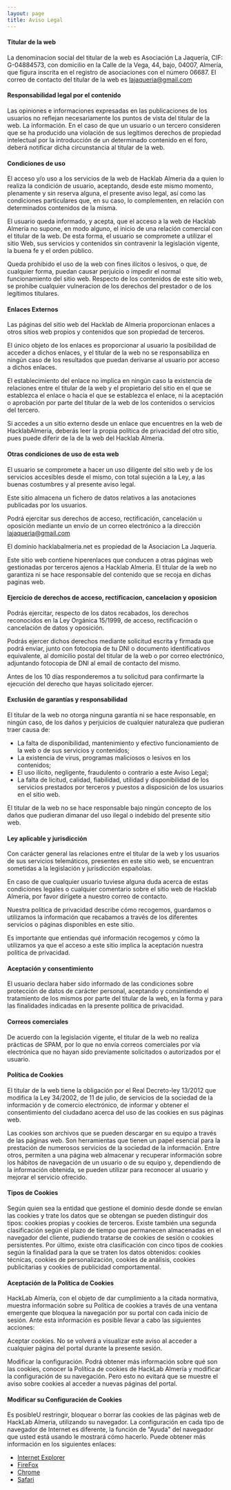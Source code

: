 ```yaml
---
layout: page
title: Aviso Legal
---
```


#### Titular de la web
La denominacion social del titular de la web es Asociación La Jaquería, CIF: G-04884573, con domicilio en la Calle de la Vega, 44, bajo, 04007, Almería, que figura inscrita en el registro de asociaciones con el número 06687. El correo de contacto del titular de la web es lajaqueria@gmail.com

#### Responsabilidad legal por el contenido
Las opiniones e informaciones expresadas en las publicaciones de los usuarios no reflejan necesariamente los puntos de vista del titular de la web. La información.
En el caso de que un usuario o un tercero consideren que se ha producido una violación de sus legítimos derechos de propiedad intelectual por la introducción de un determinado contenido en el foro, deberá notificar dicha circunstancia al titular de la web.

#### Condiciones de uso
El acceso y/o uso a los servicios de la web de Hacklab Almeria da a quien lo realiza la condición de usuario, aceptando, desde este mismo momento, plenamente y sin reserva alguna, el presente aviso legal, así como las condiciones particulares que, en su caso, lo complementen, en relación con determinados contenidos de la misma.

El usuario queda informado, y acepta, que el acceso a la web de Hacklab Almeria no supone, en modo alguno, el inicio de una relación comercial con el titular de la web. De esta forma, el usuario se compromete a utilizar el sitio Web, sus servicios y contenidos sin contravenir la legislación vigente, la buena fe y el orden público.

Queda prohibido el uso de la web con fines ilícitos o lesivos, o que, de cualquier forma, puedan causar perjuicio o impedir el normal funcionamiento del sitio web. Respecto de los contenidos de este sitio web, se prohíbe cualquier vulneracion de los derechos del prestador o de los legítimos titulares.

#### Enlaces Externos

Las páginas del sitio web del Hacklab de Almeria proporcionan enlaces a otros sitios web propios y contenidos que son propiedad de terceros.

El único objeto de los enlaces es proporcionar al usuario la posibilidad de acceder a dichos enlaces, y el titular de la web no se responsabiliza en ningún caso de los resultados que puedan derivarse al usuario por acceso a dichos enlaces.

El establecimiento del enlace no implica en ningún caso la existencia de relaciones entre el titular de la web y el propietario del sitio en el que se establezca el enlace o hacia el que se establezca el enlace, ni la aceptación o aprobación por parte del titular de la web de los contenidos o servicios del tercero.

Si accedes a un sitio externo desde un enlace que encuentres en la web de HacklabAlmeria, deberás leer la propia política de privacidad del otro sitio, pues puede diferir de la de la web del Hacklab Almeria.

#### Otras condiciones de uso de esta web

El usuario se compromete a hacer un uso diligente del sitio web y de los servicios accesibles desde el mismo, con total sujeción a la Ley, a las buenas costumbres y al presente aviso legal.

Este sitio almacena un fichero de datos relativos a las anotaciones publicadas por los usuarios.

Podrá ejercitar sus derechos de acceso, rectificación, cancelación u oposición mediante un envío de un correo electrónico a la dirección lajaqueria@gmail.com

El dominio hacklabalmeria.net es propiedad de la Asociacion La Jaqueria.

Este sitio web contiene hiperenlaces que conducen a otras páginas web gestionadas por terceros ajenos a Hacklab Almeria. El titular de la web no garantiza ni se hace responsable del contenido que se recoja en dichas paginas web.

#### Ejercicio de derechos de acceso, rectificacion, cancelacion y oposicion

Podrás ejercitar, respecto de los datos recabados, los derechos reconocidos en la Ley Orgánica 15/1999, de acceso, rectificación o cancelación de datos y oposición.

Podrás ejercer dichos derechos mediante solicitud escrita y firmada que podrá enviar, junto con fotocopia de tu DNI o documento identificativos equivalente, al domicilio postal del titular de la web o por correo electrónico, adjuntando fotocopia de DNI al email de contacto del mismo.

Antes de los 10 días responderemos a tu solicitud para confirmarte la ejecución del derecho que hayas solicitado ejercer.

#### Exclusión de garantías y responsabilidad

El titular de la web no otorga ninguna garantía ni se hace responsable, en ningún caso, de los daños y perjuicios de cualquier naturaleza que pudieran traer causa de:

- La falta de disponibilidad, mantenimiento y efectivo funcionamiento de la web o de sus servicios y contenidos;
- La existencia de virus, programas maliciosos o lesivos en los contenidos;
- El uso ilícito, negligente, fraudulento o contrario a este Aviso Legal;
- La falta de licitud, calidad, fiabilidad, utilidad y disponibilidad de los servicios prestados por terceros y puestos a disposición de los usuarios en el sitio web.

El titular de la web no se hace responsable bajo ningún concepto de los daños que pudieran dimanar del uso ilegal o indebido del presente sitio web.

#### Ley aplicable y jurisdicción

Con carácter general las relaciones entre el titular de la web y los usuarios de sus servicios telemáticos, presentes en este sitio web, se encuentran sometidas a la legislación y jurisdicción españolas.

En caso de que cualquier usuario tuviese alguna duda acerca de estas condiciones legales o cualquier comentario sobre el sitio web de Hacklab Almeria, por favor dirígete a nuestro correo de contacto.

Nuestra política de privacidad describe cómo recogemos, guardamos o utilizamos la información que recabamos a través de los diferentes servicios o páginas disponibles en este sitio.

Es importante que entiendas qué información recogemos y cómo la utilizamos ya que el acceso a este sitio implica la aceptación nuestra política de privacidad.

#### Aceptación y consentimiento

El usuario declara haber sido informado de las condiciones sobre protección de datos de carácter personal, aceptando y consintiendo el tratamiento de los mismos por parte del titular de la web, en la forma y para las finalidades indicadas en la presente política de privacidad.

#### Correos comerciales

De acuerdo con la legislación vigente, el titular de la web no realiza prácticas de SPAM, por lo que no envía correos comerciales por vía electrónica que no hayan sido previamente solicitados o autorizados por el usuario.

#### Política de Cookies

El titular de la web tiene la obligación por el Real Decreto-ley 13/2012 que modifica la Ley 34/2002, de 11 de julio, de servicios de la sociedad de la información y de comercio electrónico, de informar y obtener el consentimiento del ciudadano acerca del uso de las cookies en sus páginas web.

Las cookies son archivos que se pueden descargar en su equipo a través de las páginas web. Son herramientas que tienen un papel esencial para la prestación de numerosos servicios de la sociedad de la información. Entre otros, permiten a una página web almacenar y recuperar información sobre los hábitos de navegación de un usuario o de su equipo y, dependiendo de la información obtenida, se pueden utilizar para reconocer al usuario y mejorar el servicio ofrecido.

#### Tipos de Cookies

Según quien sea la entidad que gestione el dominio desde donde se envían las cookies y trate los datos que se obtengan se pueden distinguir dos tipos: cookies propias y cookies de terceros.
Existe también una segunda clasificación según el plazo de tiempo que permanecen almacenadas en el navegador del cliente, pudiendo tratarse de cookies de sesión o cookies persistentes.
Por último, existe otra clasificación con cinco tipos de cookies según la finalidad para la que se traten los datos obtenidos: cookies técnicas, cookies de personalización, cookies de análisis, cookies publicitarias y cookies de publicidad comportamental.

#### Aceptación de la Política de Cookies

HackLab Almería, con el objeto de dar cumplimiento a la citada normativa, muestra información sobre su Política de cookies a través de una ventana emergente que bloquea la navegación por su portal con cada inicio de sesión. Ante esta información es posible llevar a cabo las siguientes acciones:

Aceptar cookies. No se volverá a visualizar este aviso al acceder a cualquier página del portal durante la presente sesión.

Modificar la configuración. Podrá obtener más información sobre qué son las cookies, conocer la Política de cookies de HackLab Almería y modificar la configuración de su navegación. Pero esto no evitará que se muestre el aviso sobre cookies al acceder a nuevas páginas del portal.

#### Modificar su Configuración de Cookies

Es posibleU restringir, bloquear o borrar las cookies de las páginas web de HackLab Almeria, utilizando su navegador. La configuración en cada tipo de navegador de Internet es diferente, la función de "Ayuda" del navegador que usted está usando le mostrará cómo hacerlo. Puede obtener más información en los siguientes enlaces:

- [Internet Explorer][1]
- [FireFox][2]
- [Chrome][3]
- [Safari][4]

[1]: http://windows.microsoft.com/es-xl/internet-explorer/delete-manage-cookies#ie=ie-10
[2]: https://support.mozilla.org/es/kb/Borrar%20cookies
[3]: https://support.google.com/chrome/answer/95647?hl=es
[4]: http://www.apple.com/es/privacy/use-of-cookies/
